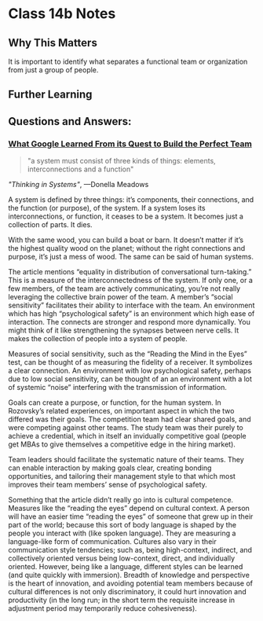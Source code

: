 # Class 14b Notes

## Why This Matters

It is important to identify what separates a functional team or organization from just a group of people.

## Further Learning

## Questions and Answers:

### [What Google Learned From its Quest to Build the Perfect Team](https://www.google.com/amp/mobile.nytimes.com/2016/02/28/magazine/what-google-learned-from-its-quest-to-build-the-perfect-team.amp.html)

>"a system must consist of three kinds of things: elements, interconnections and a function" 

<cite>"Thinking in Systems"</cite>, —Donella Meadows

A system is defined by three things: it’s components, their connections, and the function (or purpose), of the system. If a system loses its interconnections, or function, it ceases to be a system. It becomes just a collection of parts. It dies.

With the same wood, you can build a boat or barn. It doesn’t matter if it’s the highest quality wood on the planet; without the right connections and purpose, it’s just a mess of wood. The same can be said of human systems.

The article mentions “equality in distribution of conversational turn-taking.” This is a measure of the interconnectedness of the system. If only one, or a few members, of the team are actively communicating, you’re not really leveraging the collective brain power of the team. A member’s “social sensitivity” facilitates their ability to interface with the team. An environment which has high “psychological safety” is an environment which high ease of interaction. The connects are stronger and respond more dynamically. You might think of it like strengthening the synapses between nerve cells. It makes the collection of people into a system of people.

Measures of social sensitivity, such as the “Reading the Mind in the Eyes” test, can be thought of as measuring the fidelity of a receiver. It symbolizes a clear connection. An environment with low psychological safety, perhaps due to low social sensitivity, can be thought of an an environment with a lot of systemic “noise” interfering with the transmission of information.

Goals can create a purpose, or function, for the human system. In Rozovsky’s related experiences, on important aspect in which the two differed was their goals. The competition team had clear shared goals, and were competing against other teams. The study team was their purely to achieve a credential, which in itself an invidually competitive goal (people get MBAs to give themselves a competitive edge in the hiring market).

Team leaders should facilitate the systematic nature of their teams. They can enable interaction by making goals clear, creating bonding opportunities, and tailoring their management style to that which most improves their team members’ sense of psychological safety.

Something that the article didn’t really go into is cultural competence. Measures like the “reading the eyes” depend on cultural context. A person will have an easier time “reading the eyes” of someone that grew up in their part of the world; because this sort of body language is shaped by the people you interact with (like spoken language). They are measuring a language-like form of communication. Cultures also vary in their communication style tendencies; such as, being high-context, indirect, and collectively oriented versus being low-context, direct, and individually oriented. However, being like a language, different styles can be learned (and quite quickly with immersion). Breadth of knowledge and perspective is the heart of innovation, and avoiding potential team members because of cultural differences is not only discriminatory, it could hurt innovation and productivity (in the long run; in the short term the requisite increase in adjustment period may temporarily reduce cohesiveness).